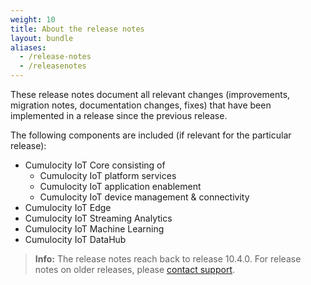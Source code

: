 ```yaml
---
weight: 10
title: About the release notes
layout: bundle
aliases:
  - /release-notes
  - /releasenotes
---
```



These release notes document all relevant changes (improvements, migration notes, documentation changes, fixes) that have been implemented in a release since the previous release.

The following components are included (if relevant for the particular release):

* Cumulocity IoT Core consisting of
	* Cumulocity IoT platform services
	* Cumulocity IoT application enablement
	* Cumulocity IoT device management & connectivity
* Cumulocity IoT Edge
* Cumulocity IoT Streaming Analytics
* Cumulocity IoT Machine Learning
* Cumulocity IoT DataHub

>**Info:** The release notes reach back to release 10.4.0. For release notes on older releases, please [contact support](https://cumulocity.com/guides/about-doc/contacting-support/).
